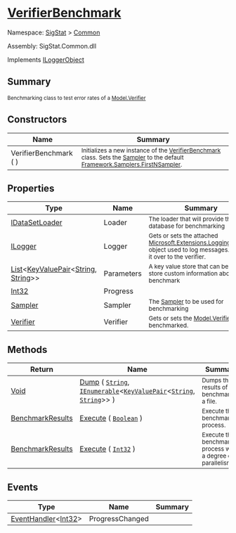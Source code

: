 # [VerifierBenchmark](./VerifierBenchmark.md)

Namespace: [SigStat]() > [Common](./README.md)

Assembly: SigStat.Common.dll

Implements [ILoggerObject](./ILoggerObject.md)

## Summary
<sub>Benchmarking class to test error rates of a [Model.Verifier](https://github.com/hargitomi97/sigstat/blob/master/docs/md/SigStat/Common/Model/Verifier.md)</sub>

## Constructors

| Name | Summary | 
| --- | --- | 
| VerifierBenchmark (  ) | <sub>Initializes a new instance of the [VerifierBenchmark](https://github.com/hargitomi97/sigstat/blob/master/docs/md/SigStat/Common/VerifierBenchmark.md) class.  Sets the [Sampler](https://github.com/hargitomi97/sigstat/blob/master/docs/md/SigStat/Common/Sampler.md) to the default [Framework.Samplers.FirstNSampler](https://github.com/hargitomi97/sigstat/blob/master/docs/md/SigStat/Common/Framework/Samplers/FirstNSampler.md).</sub> | 


## Properties

| Type | Name | Summary | 
| --- | --- | --- | 
| [IDataSetLoader](./Loaders/IDataSetLoader.md) | Loader | <sub>The loader that will provide the database for benchmarking</sub> | 
| [ILogger](https://docs.microsoft.com/en-us/dotnet/api/Microsoft.Extensions.Logging.ILogger) | Logger | <sub>Gets or sets the attached [Microsoft.Extensions.Logging.ILogger](https://docs.microsoft.com/en-us/dotnet/api/Microsoft.Extensions.Logging.ILogger) object used to log messages. Hands it over to the verifier.</sub> | 
| [List](https://docs.microsoft.com/en-us/dotnet/api/System.Collections.Generic.List-1)\<[KeyValuePair](https://docs.microsoft.com/en-us/dotnet/api/System.Collections.Generic.KeyValuePair-2)\<[String](https://docs.microsoft.com/en-us/dotnet/api/System.String), [String](https://docs.microsoft.com/en-us/dotnet/api/System.String)>> | Parameters | <sub>A key value store that can be used to store custom information about the benchmark</sub> | 
| [Int32](https://docs.microsoft.com/en-us/dotnet/api/System.Int32) | Progress | <sub></sub> | 
| [Sampler](./Sampler.md) | Sampler | <sub>The [Sampler](https://github.com/hargitomi97/sigstat/blob/master/docs/md/SigStat/Common/Sampler.md) to be used for benchmarking</sub> | 
| [Verifier](./Model/Verifier.md) | Verifier | <sub>Gets or sets the [Model.Verifier](https://github.com/hargitomi97/sigstat/blob/master/docs/md/SigStat/Common/Model/Verifier.md) to be benchmarked.</sub> | 


## Methods

| Return | Name | Summary | 
| --- | --- | --- | 
| [Void](https://docs.microsoft.com/en-us/dotnet/api/System.Void) | [Dump](./Methods/VerifierBenchmark-100663370.md) ( [`String`](https://docs.microsoft.com/en-us/dotnet/api/System.String), [`IEnumerable`](https://docs.microsoft.com/en-us/dotnet/api/System.Collections.Generic.IEnumerable-1)\<[`KeyValuePair`](https://docs.microsoft.com/en-us/dotnet/api/System.Collections.Generic.KeyValuePair-2)\<[`String`](https://docs.microsoft.com/en-us/dotnet/api/System.String), [`String`](https://docs.microsoft.com/en-us/dotnet/api/System.String)>> ) | <sub>Dumps the results of the benchmark in a file.</sub> | 
| [BenchmarkResults](./BenchmarkResults.md) | [Execute](./Methods/VerifierBenchmark-100663382.md) ( [`Boolean`](https://docs.microsoft.com/en-us/dotnet/api/System.Boolean) ) | <sub>Execute the benchmarking process.</sub> | 
| [BenchmarkResults](./BenchmarkResults.md) | [Execute](./Methods/VerifierBenchmark-100663383.md) ( [`Int32`](https://docs.microsoft.com/en-us/dotnet/api/System.Int32) ) | <sub>Execute the benchmarking process with a degree of parallelism.</sub> | 


## Events

| Type | Name | Summary | 
| --- | --- | --- | 
| [EventHandler](https://docs.microsoft.com/en-us/dotnet/api/System.EventHandler-1)\<[Int32](https://docs.microsoft.com/en-us/dotnet/api/System.Int32)> | ProgressChanged | <sub></sub> | 


